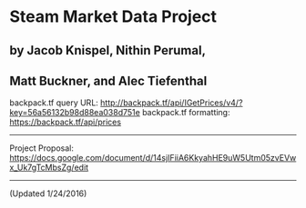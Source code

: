 # Steam Market Data Project
## by Jacob Knispel, Nithin Perumal, 
## Matt Buckner, and Alec Tiefenthal

backpack.tf query URL: http://backpack.tf/api/IGetPrices/v4/?key=56a56132b98d88ea038d751e
backpack.tf formatting: https://backpack.tf/api/prices

---

Project Proposal:
https://docs.google.com/document/d/14sjIFiiA6KkyahHE9uW5Utm05zvEVwx_Uk7gTcMbsZg/edit

---

(Updated 1/24/2016)